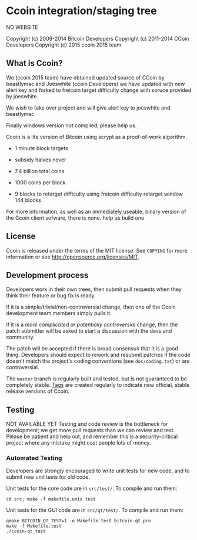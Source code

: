 Ccoin integration/staging tree
================================

NO WEBSITE

Copyright (c) 2009-2014 Bitcoin Developers
Copyright (c) 2011-2014 CCoin Developers
Copyright (c) 2015 ccoin 2015 team

What is Ccoin?
----------------

We (ccoin 2015 team) have obtained updated source of CCoin by beastlymac and Joeswhite (ccoin Developers)
we have updated with new alert key and forked to freicoin target difficulty change with soruce provided by joeswhite.

We wish to take over project and will give alert key to joeswhite and beastlymac

Finally windows version not compiled, please help us.


Ccoin is a lite version of Bitcoin using scrypt as a proof-of-work algorithm.
 - 1 minute block targets
 - subsidy halves never
 - 7.4 billion total coins

 - 1000 coins per block
 - 9 blocks to retarget difficulty using freicoin difficulty retarget window 144 blocks

For more information, as well as an immediately useable, binary version of
the Ccoin client sofware, there is none. help us build one

License
-------

Ccoin is released under the terms of the MIT license. See `COPYING` for more
information or see http://opensource.org/licenses/MIT.

Development process
-------------------

Developers work in their own trees, then submit pull requests when they think
their feature or bug fix is ready.

If it is a simple/trivial/non-controversial change, then one of the Ccoin
development team members simply pulls it.

If it is a *more complicated or potentially controversial* change, then the patch
submitter will be asked to start a discussion with the devs and community.

The patch will be accepted if there is broad consensus that it is a good thing.
Developers should expect to rework and resubmit patches if the code doesn't
match the project's coding conventions (see `doc/coding.txt`) or are
controversial.

The `master` branch is regularly built and tested, but is not guaranteed to be
completely stable. [Tags](https://github.com/ccoin-project/ccoin/tags) are created
regularly to indicate new official, stable release versions of Ccoin.

Testing
-------
NOT AVAILABLE YET
Testing and code review is the bottleneck for development; we get more pull
requests than we can review and test. Please be patient and help out, and
remember this is a security-critical project where any mistake might cost people
lots of money.

### Automated Testing

Developers are strongly encouraged to write unit tests for new code, and to
submit new unit tests for old code.

Unit tests for the core code are in `src/test/`. To compile and run them:

    cd src; make -f makefile.unix test

Unit tests for the GUI code are in `src/qt/test/`. To compile and run them:

    qmake BITCOIN_QT_TEST=1 -o Makefile.test bitcoin-qt.pro
    make -f Makefile.test
    ./ccoin-qt_test

